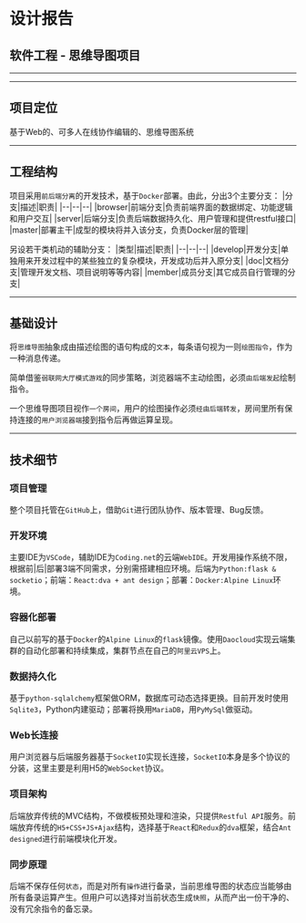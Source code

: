 # 设计报告
## 软件工程 - 思维导图项目
***

***
## 项目定位

基于Web的、可多人在线协作编辑的、思维导图系统

***
## 工程结构

项目采用`前后端分离`的开发技术，基于`Docker`部署。由此，分出3个主要分支：
|分支|描述|职责|
|--|--|--|
|browser|前端分支|负责前端界面的数据绑定、功能逻辑和用户交互|
|server|后端分支|负责后端数据持久化、用户管理和提供restful接口|
|master|部署主干|成型的模块将并入该分支，负责Docker层的管理|

另设若干类机动的辅助分支：
|类型|描述|职责|
|--|--|--|
|develop|开发分支|单独用来开发过程中的某些独立的复杂模块，开发成功后并入原分支|
|doc|文档分支|管理开发文档、项目说明等等内容|
|member|成员分支|其它成员自行管理的分支|

***
## 基础设计

将`思维导图`抽象成由描述绘图的语句构成的`文本`，每条语句视为一则`绘图指令`，作为一种消息传递。

简单借鉴`弱联网大厅模式游戏`的同步策略，浏览器端不主动绘图，必须`由后端发起`绘制指令。

一个思维导图项目视作`一个房间`，用户的绘图操作必须`经由后端转发`，房间里所有保持连接的`用户浏览器端`接到指令后再做运算呈现。

***
## 技术细节

### 项目管理
整个项目托管在`GitHub`上，借助`Git`进行团队协作、版本管理、Bug反馈。

### 开发环境
主要IDE为`VSCode`，辅助IDE为`Coding.net`的云端`WebIDE`。开发用操作系统不限，根据前|后|部署3端不同需求，分别需搭建相应环境。后端为`Python:flask & socketio`；前端：`React:dva + ant design`；部署：`Docker:Alpine Linux`环境。

### 容器化部署
自己以前写的基于`Docker`的`Alpine Linux`的`flask`镜像。使用`Daocloud`实现云端集群的自动化部署和持续集成，集群节点在自己的`阿里云VPS`上。

### 数据持久化
基于`python-sqlalchemy`框架做ORM，数据库可动态选择更换。目前开发时使用`Sqlite3`，Python内建驱动；部署将换用`MariaDB`，用`PyMySql`做驱动。

### Web长连接
用户浏览器与后端服务器基于`SocketIO`实现长连接，`SocketIO`本身是多个协议的分装，这里主要是利用H5的`WebSocket`协议。

### 项目架构
后端放弃传统的MVC结构，不做模板预处理和渲染，只提供`Restful API`服务。前端放弃传统的`H5+CSS+JS+Ajax`结构，选择基于`React`和`Redux`的`dva`框架，结合`Ant designed`进行前端模块化开发。

### 同步原理
后端不保存任何`状态`，而是对所有`操作`进行备录，当前思维导图的状态应当能够由所有备录运算产生。但用户可以选择对当前状态生成`快照`，从而产出一份干净的、没有冗余指令的备忘录。
